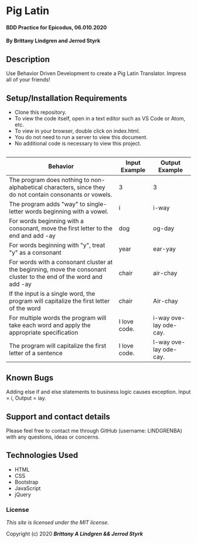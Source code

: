 # Pig Latin

#### BDD Practice for Epicodus, 06.010.2020

#### By Brittany Lindgren and Jerrod Styrk

## Description

Use Behavior Driven Development to create a Pig Latin Translator. Impress all of your friends!

## Setup/Installation Requirements

* Clone this repository.
* To view the code itself, open in a text editor such as VS Code or Atom, etc.
* To view in your browser, double click on index.html.
* You do not need to run a server to view this document.
* No additional code is necessary to view this project.

## 

|Behavior         |Input Example      |Output Example|
|-----------------|-------------------|------|
|The program does nothing to non-alphabetical characters, since they do not contain consonants or vowels.     | 3     | 3 |
|The program adds "way" to single-letter words beginning with a vowel.    | i     |i-way|
|For words beginning with a consonant, move the first letter to the end and add -ay     |  dog      |  og-day |
|For words beginning with "y", treat "y" as a consonant     | year     | ear-yay   |
|For words with a consonant cluster at the beginning, move the consonant cluster to the end of the word and add -ay     | chair     |   air-chay    |
|If the input is a single word, the program will capitalize the first letter of the word      | chair     |   Air-chay   |
|For multiple words the program will take each word and apply the appropriate specification     | I love code.     |   i-way ove-lay ode-cay.   |
|The program will capitalize the first letter of a sentence     | I love code.     |   I-way ove-lay ode-cay.  |

## Known Bugs

Adding else if and else statements to business logic causes exception. Input = i, Output = iay.

## Support and contact details

Please feel free to contact me through GitHub (username: LINDGRENBA) with any questions, ideas or concerns.

## Technologies Used

* HTML
* CSS
* Bootstrap
* JavaScript
* jQuery

### License

*This site is licensed under the MIT license.*

Copyright (c) 2020 **_Brittany A Lindgren && Jerrod Styrk_**